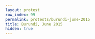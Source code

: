 ```yaml
---
layout: protest
row_index: 99
permalink: protests/burundi-june-2015
title: Burundi, June 2015
hidden: true
---
```

